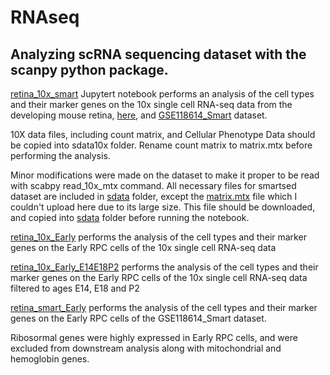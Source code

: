 # RNAseq
## Analyzing scRNA  sequencing dataset with the scanpy python package.

[retina_10x_smart](https://github.com/zsamadi/RNAseq/blob/main/retina_10x_smart.ipynb) Jupytert notebook performs an analysis of the cell types and their marker genes on the 10x single cell RNA-seq data from the developing mouse retina, [here](https://github.com/gofflab/developing_mouse_retina_scRNASeq/blob/master/README.md),  and [GSE118614_Smart](https://www.ncbi.nlm.nih.gov/geo/query/acc.cgi?acc=GSE118614) dataset.

10X data files, including count matrix, and Cellular Phenotype Data should be copied into sdata10x folder. Rename count matrix to matrix.mtx before performing the analysis.

Minor modifications were made on the dataset to make it proper to be read with scabpy read_10x_mtx command. All necessary files for smartsed dataset are included in [sdata](https://github.com/zsamadi/RNAseq/tree/main/sdata) folder, except the [matrix.mtx](https://drive.google.com/uc?id=1yBlJ-lbGgYED3P_ziVffwZR1PmVDsFnT&export=download) file which I couldn't upload here due to its large size. This file should be downloaded, and copied into [sdata](https://github.com/zsamadi/RNAseq/tree/main/sdata) folder before running the notebook.

[retina_10x_Early](https://github.com/zsamadi/RNAseq/blob/main/retina_10x_Early.ipynb) performs the analysis of the cell types and their marker genes on the Early RPC cells of the 10x single cell RNA-seq data 

[retina_10x_Early_E14E18P2](https://github.com/zsamadi/RNAseq/blob/main/retina_10x_Early_E14E18P2.ipynb) performs the analysis of the cell types and their marker genes on the Early RPC cells of the 10x single cell RNA-seq data filtered to ages E14, E18 and P2

[retina_smart_Early](https://github.com/zsamadi/RNAseq/blob/main/retina_smart_Early.ipynb) performs the analysis of the cell types and their marker genes on the Early RPC cells of the GSE118614_Smart dataset. 

Ribosormal genes were highly expressed in Early RPC cells, and were excluded from downstream analysis along with mitochondrial and hemoglobin genes. 


